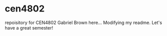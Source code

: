 # cen4802
repoisitory for CEN4802
Gabriel Brown here... Modifying my readme. Let's have a great semester!
